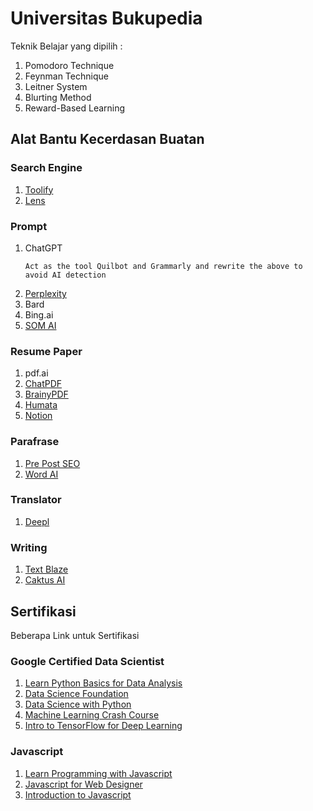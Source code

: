# Universitas Bukupedia
Teknik Belajar yang dipilih :
1. Pomodoro Technique
2. Feynman Technique
3. Leitner System
4. Blurting Method
5. Reward-Based Learning

## Alat Bantu Kecerdasan Buatan

### Search Engine
1. [Toolify](https://www.toolify.ai/)
2. [Lens](https://www.lens.org/)

### Prompt
1. ChatGPT
   ```
   Act as the tool Quilbot and Grammarly and rewrite the above to avoid AI detection
   ```
2. [Perplexity](https://www.perplexity.ai/)
3. Bard
4. Bing.ai
5. [SOM AI](https://ora.ai/nabilrei/som-ai)

### Resume Paper
1. pdf.ai
2. [ChatPDF](https://www.chatpdf.com/)
3. [BrainyPDF](https://brainypdf.com/)
4. [Humata](https://app.humata.ai/)
5. [Notion](https://www.notion.so/)

### Parafrase
1. [Pre Post SEO](https://www.prepostseo.com/)
2. [Word AI](https://wordai.com/)

### Translator
1. [Deepl](https://www.deepl.com/translator)

### Writing
1. [Text Blaze](https://blaze.today/)
2. [Caktus AI](https://caktus.ai/)

## Sertifikasi
Beberapa Link untuk Sertifikasi
### Google Certified Data Scientist
1. [Learn Python Basics for Data Analysis](https://learndigital.withgoogle.com/digitalunlocked/course/learn-python-basics-for-data-analysis)
2. [Data Science Foundation](https://learndigital.withgoogle.com/digitalunlocked/course/data-science-foundations)
3. [Data Science with Python](https://learndigital.withgoogle.com/digitalunlocked/course/data-science-with-python)
4. [Machine Learning Crash Course](https://learndigital.withgoogle.com/digitalunlocked/course/machine-learning-crash-course)
5. [Intro to TensorFlow for Deep Learning](https://learndigital.withgoogle.com/digitalunlocked/course/intro-to-tensorflow-for-deep-learning)

### Javascript
1. [Learn Programming with Javascript](https://learndigital.withgoogle.com/digitalgarage/course/learn-programming-with-javascript)
2. [Javascript for Web Designer](https://www.linkedin.com/learning/javascript-for-web-designers-3)
3. [Introduction to Javascript](https://www.mygreatlearning.com/academy/learn-for-free/courses/introduction-to-javascript)
 
